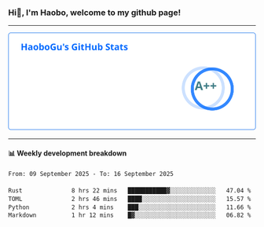 <!--<h2 align="center"> Hi👋, I'm Haobo, welcome to my github page! </h2>-->
### Hi👋, I'm Haobo, welcome to my github page!
-------

<img href="https://github.com/HaoboGu" src="assets/stats.svg" alt="github stats" /> 

-------

#### 📊 **Weekly development breakdown**
<!--START_SECTION:waka-->

```txt
From: 09 September 2025 - To: 16 September 2025

Rust              8 hrs 22 mins   ███████████▓░░░░░░░░░░░░░   47.04 %
TOML              2 hrs 46 mins   ████░░░░░░░░░░░░░░░░░░░░░   15.57 %
Python            2 hrs 4 mins    ███░░░░░░░░░░░░░░░░░░░░░░   11.66 %
Markdown          1 hr 12 mins    █▓░░░░░░░░░░░░░░░░░░░░░░░   06.82 %
```

<!--END_SECTION:waka-->
<!--
backup url: https://github-readme-status-dusky-ten.vercel.app/api?username=HaoboGu&count_private=true&show_icons=true&theme=transparent&border_color=2f80ed
-->
<!--
**HaoboGu/HaoboGu** is a ✨ _special_ ✨ repository because its `README.md` (this file) appears on your GitHub profile.

Here are some ideas to get you started:

- 🔭 I’m currently working on AI-assisted programming tools
- 🌱 I’m currently learning ...
- 👯 I’m looking to collaborate on ...
- 🤔 I’m looking for help with ...
- 💬 Ask me about ...
- 📫 How to reach me: ...
- 😄 Pronouns: ...
- ⚡ Fun fact: ...
-->
